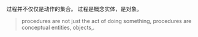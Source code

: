 过程并不仅仅是动作的集合。
过程是概念实体，是对象。
> procedures are not just the act of doing something, procedures are conceptual entities, objects,.